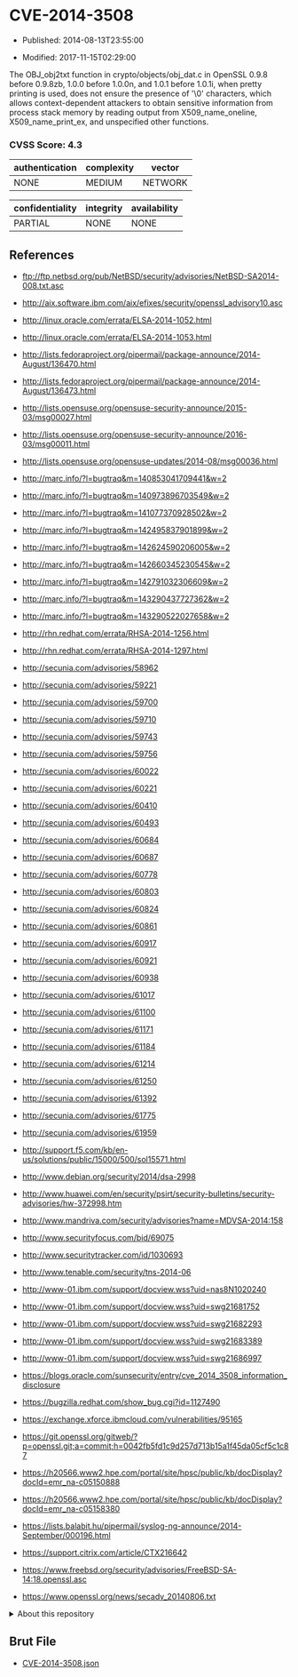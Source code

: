 # CVE-2014-3508

- Published: 2014-08-13T23:55:00

- Modified: 2017-11-15T02:29:00

The OBJ_obj2txt function in crypto/objects/obj_dat.c in OpenSSL 0.9.8 before 0.9.8zb, 1.0.0 before 1.0.0n, and 1.0.1 before 1.0.1i, when pretty printing is used, does not ensure the presence of '\0' characters, which allows context-dependent attackers to obtain sensitive information from process stack memory by reading output from X509_name_oneline, X509_name_print_ex, and unspecified other functions.

### CVSS Score: **4.3**

| authentication | complexity | vector |
| --- | --- | --- |
| NONE | MEDIUM | NETWORK |

| confidentiality | integrity | availability |
| --- | --- | --- |
| PARTIAL | NONE | NONE |

## References

* ftp://ftp.netbsd.org/pub/NetBSD/security/advisories/NetBSD-SA2014-008.txt.asc

* http://aix.software.ibm.com/aix/efixes/security/openssl_advisory10.asc

* http://linux.oracle.com/errata/ELSA-2014-1052.html

* http://linux.oracle.com/errata/ELSA-2014-1053.html

* http://lists.fedoraproject.org/pipermail/package-announce/2014-August/136470.html

* http://lists.fedoraproject.org/pipermail/package-announce/2014-August/136473.html

* http://lists.opensuse.org/opensuse-security-announce/2015-03/msg00027.html

* http://lists.opensuse.org/opensuse-security-announce/2016-03/msg00011.html

* http://lists.opensuse.org/opensuse-updates/2014-08/msg00036.html

* http://marc.info/?l=bugtraq&m=140853041709441&w=2

* http://marc.info/?l=bugtraq&m=140973896703549&w=2

* http://marc.info/?l=bugtraq&m=141077370928502&w=2

* http://marc.info/?l=bugtraq&m=142495837901899&w=2

* http://marc.info/?l=bugtraq&m=142624590206005&w=2

* http://marc.info/?l=bugtraq&m=142660345230545&w=2

* http://marc.info/?l=bugtraq&m=142791032306609&w=2

* http://marc.info/?l=bugtraq&m=143290437727362&w=2

* http://marc.info/?l=bugtraq&m=143290522027658&w=2

* http://rhn.redhat.com/errata/RHSA-2014-1256.html

* http://rhn.redhat.com/errata/RHSA-2014-1297.html

* http://secunia.com/advisories/58962

* http://secunia.com/advisories/59221

* http://secunia.com/advisories/59700

* http://secunia.com/advisories/59710

* http://secunia.com/advisories/59743

* http://secunia.com/advisories/59756

* http://secunia.com/advisories/60022

* http://secunia.com/advisories/60221

* http://secunia.com/advisories/60410

* http://secunia.com/advisories/60493

* http://secunia.com/advisories/60684

* http://secunia.com/advisories/60687

* http://secunia.com/advisories/60778

* http://secunia.com/advisories/60803

* http://secunia.com/advisories/60824

* http://secunia.com/advisories/60861

* http://secunia.com/advisories/60917

* http://secunia.com/advisories/60921

* http://secunia.com/advisories/60938

* http://secunia.com/advisories/61017

* http://secunia.com/advisories/61100

* http://secunia.com/advisories/61171

* http://secunia.com/advisories/61184

* http://secunia.com/advisories/61214

* http://secunia.com/advisories/61250

* http://secunia.com/advisories/61392

* http://secunia.com/advisories/61775

* http://secunia.com/advisories/61959

* http://support.f5.com/kb/en-us/solutions/public/15000/500/sol15571.html

* http://www.debian.org/security/2014/dsa-2998

* http://www.huawei.com/en/security/psirt/security-bulletins/security-advisories/hw-372998.htm

* http://www.mandriva.com/security/advisories?name=MDVSA-2014:158

* http://www.securityfocus.com/bid/69075

* http://www.securitytracker.com/id/1030693

* http://www.tenable.com/security/tns-2014-06

* http://www-01.ibm.com/support/docview.wss?uid=nas8N1020240

* http://www-01.ibm.com/support/docview.wss?uid=swg21681752

* http://www-01.ibm.com/support/docview.wss?uid=swg21682293

* http://www-01.ibm.com/support/docview.wss?uid=swg21683389

* http://www-01.ibm.com/support/docview.wss?uid=swg21686997

* https://blogs.oracle.com/sunsecurity/entry/cve_2014_3508_information_disclosure

* https://bugzilla.redhat.com/show_bug.cgi?id=1127490

* https://exchange.xforce.ibmcloud.com/vulnerabilities/95165

* https://git.openssl.org/gitweb/?p=openssl.git;a=commit;h=0042fb5fd1c9d257d713b15a1f45da05cf5c1c87

* https://h20566.www2.hpe.com/portal/site/hpsc/public/kb/docDisplay?docId=emr_na-c05150888

* https://h20566.www2.hpe.com/portal/site/hpsc/public/kb/docDisplay?docId=emr_na-c05158380

* https://lists.balabit.hu/pipermail/syslog-ng-announce/2014-September/000196.html

* https://support.citrix.com/article/CTX216642

* https://www.freebsd.org/security/advisories/FreeBSD-SA-14:18.openssl.asc

* https://www.openssl.org/news/secadv_20140806.txt

<details>
<summary>About this repository</summary> 

  This repository is part of the project [Live Hack CVE](https://github.com/Live-Hack-CVE). Main website can be found [www.live-hack.org](https://www.live-hack.org) 
  
  Made by [Sn0wAlice](https://github.com/Sn0wAlice) for the people that care about security and need to have a feed of the latest CVEs. Hope you enjoy it, don't forget to star the repo and follow me on [Twitter](https://twitter.com/Sn0wAlice) and [Github](https://github.com/Sn0wAlice). And that is my [personnal website](https://www.alice-snow.me/)

  - [Home Page](https://github.com/Live-Hack-CVE)
  - [Framework](https://github.com/Live-Hack-CVE/cve-framework)
  - [CVE database](https://github.com/Live-Hack-CVE/full_database)
  - [Changelog](https://github.com/Live-Hack-CVE/Changelog)
</details>

## Brut File

* [CVE-2014-3508.json](https://raw.githubusercontent.com/Live-Hack-CVE/full_database/main/cves/2014/CVE-2014-3508.json)

